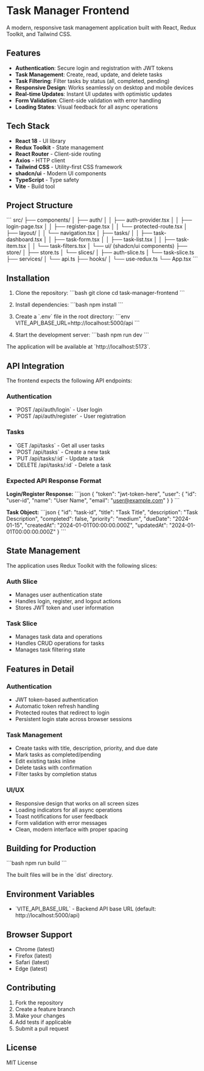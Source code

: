 # Task Manager Frontend

A modern, responsive task management application built with React, Redux Toolkit, and Tailwind CSS.

## Features

- **Authentication**: Secure login and registration with JWT tokens
- **Task Management**: Create, read, update, and delete tasks
- **Task Filtering**: Filter tasks by status (all, completed, pending)
- **Responsive Design**: Works seamlessly on desktop and mobile devices
- **Real-time Updates**: Instant UI updates with optimistic updates
- **Form Validation**: Client-side validation with error handling
- **Loading States**: Visual feedback for all async operations

## Tech Stack

- **React 18** - UI library
- **Redux Toolkit** - State management
- **React Router** - Client-side routing
- **Axios** - HTTP client
- **Tailwind CSS** - Utility-first CSS framework
- **shadcn/ui** - Modern UI components
- **TypeScript** - Type safety
- **Vite** - Build tool

## Project Structure

\`\`\`
src/
├── components/
│ ├── auth/
│ │ ├── auth-provider.tsx
│ │ ├── login-page.tsx
│ │ ├── register-page.tsx
│ │ └── protected-route.tsx
│ ├── layout/
│ │ └── navigation.tsx
│ ├── tasks/
│ │ ├── task-dashboard.tsx
│ │ ├── task-form.tsx
│ │ ├── task-list.tsx
│ │ ├── task-item.tsx
│ │ └── task-filters.tsx
│ └── ui/ (shadcn/ui components)
├── store/
│ ├── store.ts
│ └── slices/
│ ├── auth-slice.ts
│ └── task-slice.ts
├── services/
│ └── api.ts
├── hooks/
│ └── use-redux.ts
└── App.tsx
\`\`\`

## Installation

1. Clone the repository:
   \`\`\`bash
   git clone <repository-url>
   cd task-manager-frontend
   \`\`\`

2. Install dependencies:
   \`\`\`bash
   npm install
   \`\`\`

3. Create a \`.env\` file in the root directory:
   \`\`\`env
   VITE_API_BASE_URL=http://localhost:5000/api
   \`\`\`

4. Start the development server:
   \`\`\`bash
   npm run dev
   \`\`\`

The application will be available at \`http://localhost:5173\`.

## API Integration

The frontend expects the following API endpoints:

### Authentication

- \`POST /api/auth/login\` - User login
- \`POST /api/auth/register\` - User registration

### Tasks

- \`GET /api/tasks\` - Get all user tasks
- \`POST /api/tasks\` - Create a new task
- \`PUT /api/tasks/:id\` - Update a task
- \`DELETE /api/tasks/:id\` - Delete a task

### Expected API Response Format

**Login/Register Response:**
\`\`\`json
{
"token": "jwt-token-here",
"user": {
"id": "user-id",
"name": "User Name",
"email": "user@example.com"
}
}
\`\`\`

**Task Object:**
\`\`\`json
{
"id": "task-id",
"title": "Task Title",
"description": "Task Description",
"completed": false,
"priority": "medium",
"dueDate": "2024-01-15",
"createdAt": "2024-01-01T00:00:00.000Z",
"updatedAt": "2024-01-01T00:00:00.000Z"
}
\`\`\`

## State Management

The application uses Redux Toolkit with the following slices:

### Auth Slice

- Manages user authentication state
- Handles login, register, and logout actions
- Stores JWT token and user information

### Task Slice

- Manages task data and operations
- Handles CRUD operations for tasks
- Manages task filtering state

## Features in Detail

### Authentication

- JWT token-based authentication
- Automatic token refresh handling
- Protected routes that redirect to login
- Persistent login state across browser sessions

### Task Management

- Create tasks with title, description, priority, and due date
- Mark tasks as completed/pending
- Edit existing tasks inline
- Delete tasks with confirmation
- Filter tasks by completion status

### UI/UX

- Responsive design that works on all screen sizes
- Loading indicators for all async operations
- Toast notifications for user feedback
- Form validation with error messages
- Clean, modern interface with proper spacing

## Building for Production

\`\`\`bash
npm run build
\`\`\`

The built files will be in the \`dist\` directory.

## Environment Variables

- \`VITE_API_BASE_URL\` - Backend API base URL (default: http://localhost:5000/api)

## Browser Support

- Chrome (latest)
- Firefox (latest)
- Safari (latest)
- Edge (latest)

## Contributing

1. Fork the repository
2. Create a feature branch
3. Make your changes
4. Add tests if applicable
5. Submit a pull request

## License

MIT License
